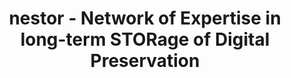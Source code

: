 ---
abstract: null
creators:
- Neuroth, Heike
date: null
document_url: https://services.phaidra.univie.ac.at/api/object/o:295022/download
grand_parent: iPRES
institutions: []
keywords:
- beijing
landing_page_url: https://phaidra.univie.ac.at/o:295022
language: eng
layout: publication
license: CC BY-SA 3.0 AT
notes_url: null
parent: iPRES 2004
publication_type: presentation
size: 61246
slides_url: null
source_name: iPRES
stream_url: null
title: nestor - Network of Expertise in long-term STORage of Digital Preservation
year: 2004
---